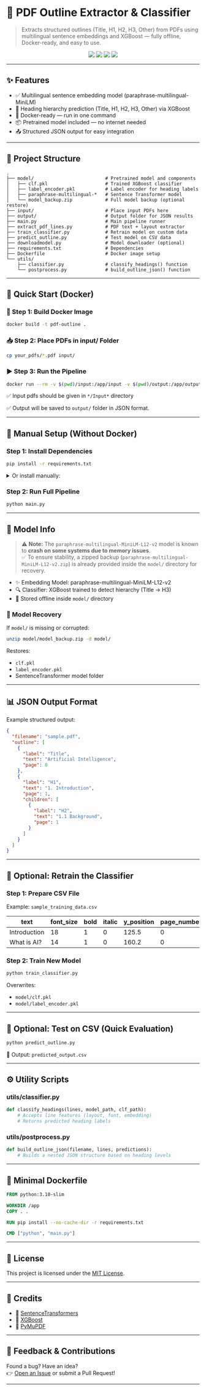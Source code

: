 # 🧠 PDF Outline Extractor & Classifier

> Extracts structured outlines (Title, H1, H2, H3, Other) from PDFs using multilingual sentence embeddings and XGBoost — fully offline, Docker-ready, and easy to use.

<p align="center">
  <img src="https://img.shields.io/badge/Offline--Ready-✅-brightgreen" />
  <img src="https://img.shields.io/badge/Docker-Supported-blue" />
  <img src="https://img.shields.io/badge/Pretrained%20Model-Included-success" />
  <img src="https://img.shields.io/badge/Python-3.10+-blue" />
</p>

---

## ✨ Features

- ✅ Multilingual sentence embedding model (paraphrase-multilingual-MiniLM)
- 🔢 Heading hierarchy prediction (Title, H1, H2, H3, Other) via XGBoost
- 🐳 Docker-ready — run in one command
- 📦 Pretrained model included — no internet needed
- 📤 Structured JSON output for easy integration

---

## 📂 Project Structure

```
.
├── model/                          # Pretrained model and components
│   ├── clf.pkl                     # Trained XGBoost classifier
│   ├── label_encoder.pkl           # Label encoder for heading labels
│   ├── paraphrase-multilingual-*   # Sentence Transformer model
│   └── model_backup.zip            # Full model backup (optional restore)
├── input/                          # Place input PDFs here
├── output/                         # Output folder for JSON results
├── main.py                         # Main pipeline runner
├── extract_pdf_lines.py            # PDF text + layout extractor
├── train_classifier.py             # Retrain model on custom data
├── predict_outline.py              # Test model on CSV data
├── downloadmodel.py                # Model downloader (optional)
├── requirements.txt                # Dependencies
├── Dockerfile                      # Docker image setup
└── utils/
    ├── classifier.py               # classify_headings() function
    └── postprocess.py              # build_outline_json() function
```

---

## 🚀 Quick Start (Docker)

### 🧱 Step 1: Build Docker Image
```bash
docker build -t pdf-outline .
```

### 📥 Step 2: Place PDFs in input/ Folder
```bash
cp your_pdfs/*.pdf input/
```

### ▶ Step 3: Run the Pipeline
```bash
docker run --rm -v $(pwd)/input:/app/input -v $(pwd)/output:/app/output pdf-outline
```

✅ Input pdfs should be given in `*/Input*` directory

✅ Output will be saved to `output/` folder in JSON format.

---

## 🔧 Manual Setup (Without Docker)

### Step 1: Install Dependencies
```bash
pip install -r requirements.txt
```

<details>
<summary>Or install manually:</summary>

```bash
pip install pandas numpy joblib sentence-transformers xgboost PyMuPDF
```

</details>

### Step 2: Run Full Pipeline
```bash
python main.py
```

---

## 🧠 Model Info

> ⚠️ **Note:** The `paraphrase-multilingual-MiniLM-L12-v2` model is known to **crash on some systems due to memory issues**.  
> ✅ To ensure stability, a zipped backup (`paraphrase-multilingual-MiniLM-L12-v2.zip`) is already provided inside the `model/` directory for recovery.

- ✨ Embedding Model: paraphrase-multilingual-MiniLM-L12-v2  
- 🔍 Classifier: XGBoost trained to detect hierarchy (Title → H3)  
- 📁 Stored offline inside `model/` directory

### 💾 Model Recovery
If `model/` is missing or corrupted:
```bash
unzip model/model_backup.zip -d model/
```

Restores:
- `clf.pkl`
- `label_encoder.pkl`
- SentenceTransformer model folder

---

## 📊 JSON Output Format

Example structured output:
```json
{
  "filename": "sample.pdf",
  "outline": [
    {
      "label": "Title",
      "text": "Artificial Intelligence",
      "page": 0
    },
    {
      "label": "H1",
      "text": "1. Introduction",
      "page": 1,
      "children": [
        {
          "label": "H2",
          "text": "1.1 Background",
          "page": 1
        }
      ]
    }
  ]
}
```

---

## 🧪 Optional: Retrain the Classifier

### Step 1: Prepare CSV File
Example: `sample_training_data.csv`

| text         | font_size | bold | italic | y_position | page_number | label |
|--------------|-----------|------|--------|------------|-------------|-------|
| Introduction | 18        | 1    | 0      | 125.5      | 0           | H1    |
| What is AI?  | 14        | 1    | 0      | 160.2      | 0           | H2    |

### Step 2: Train New Model
```bash
python train_classifier.py
```

Overwrites:
- `model/clf.pkl`
- `model/label_encoder.pkl`

---

## 🧪 Optional: Test on CSV (Quick Evaluation)

```bash
python predict_outline.py
```

📄 Output: `predicted_output.csv`

---

## ⚙ Utility Scripts

### utils/classifier.py
```python
def classify_headings(lines, model_path, clf_path):
    # Accepts line features (layout, font, embedding)
    # Returns predicted heading labels
```

### utils/postprocess.py
```python
def build_outline_json(filename, lines, predictions):
    # Builds a nested JSON structure based on heading levels
```

---

## 🐳 Minimal Dockerfile

```Dockerfile
FROM python:3.10-slim

WORKDIR /app
COPY . .

RUN pip install --no-cache-dir -r requirements.txt

CMD ["python", "main.py"]
```

---

## 📃 License

This project is licensed under the [MIT License](LICENSE).

---

## 🙌 Credits

- 🧠 [SentenceTransformers](https://www.sbert.net/)
- 🌲 [XGBoost](https://xgboost.ai/)
- 📄 [PyMuPDF](https://pymupdf.readthedocs.io/)

---

## 💬 Feedback & Contributions

Found a bug? Have an idea?  
👉 [Open an Issue](https://github.com/your-repo/issues) or submit a Pull Request!

---
